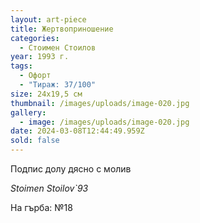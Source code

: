 ```yaml
---
layout: art-piece
title: Жертвоприношение
categories:
  - Стоимен Стоилов
year: 1993 г.
tags:
  - Офорт
  - "Тираж: 37/100"
size: 24х19,5 см
thumbnail: /images/uploads/image-020.jpg
gallery:
  - image: /images/uploads/image-020.jpg
date: 2024-03-08T12:44:49.959Z
sold: false
---
```

Подпис долу дясно с молив

*Stoimen Stoilov`93*

На гърба: №18
